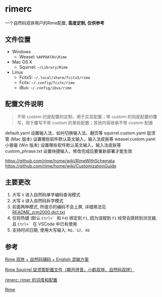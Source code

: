 # rimerc

一个自然码双拼用户的Rime配置, **高度定制, 仅供参考**


## 文件位置

- Windows
  - Weasel: `%APPDATA%\Rime`
- Mac OS X
  - Squirrel: `~/Library/Rime`
- Linux
  - Fcitx5: `~/.local/share/fcitx5/rime`
  - Fcitx: `~/.config/fcitx/rime`
  - iBus: `~/.config/ibus/rime`

## 配置文件说明

> 不带 custom 的是配置的定制，用于实现配置；带 custom 的则是配置的覆写，用于覆写不带 custom 的某些配置；其他内容继承不带 custom 配置


default.yaml 设置输入法、如何切换输入法、翻页等
squirrel.custom.yaml 鼠须管 (Mac 版本) 设置哪些软件默认英文输入，输入法皮肤等
weasel.custom.yaml 小狼毫 (Win 版本) 设置哪些软件默认英文输入，输入法皮肤等
custom_phrase.txt 设置快捷输入，修改完成后要重新部署才能生效


https://github.com/rime/home/wiki/RimeWithSchemata
https://github.com/rime/home/wiki/CustomizationGuide


## 主要更改

1. 大写 `V` 进入自然码单字编码查询模式
2. 大写 `U` 进入自然码拆字模式
3. 前面两种模式, 所提示的编码不会上屏, 详细用法见 [README_zrm2000.dict.txt](./README_zrm2000.dict.txt)
4. 仅将热键 (默认 ```Ctrl+` ```和 `F4`) 绑定到 `F1`, 因为误按到 `F1` 经常会跳转到浏览器, 且 ```Ctrl+` ```在 VSCode 中已有使用
5. 支持时间日期, 使用大写输入: `RQ, SJ, XQ`


## 参考

[Rime 双拼 + 自然码辅码 + English 混输方案](https://github.com/mutoe/rime)

[Rime Squirrel 鼠须管配置文件（朙月拼音、小鹤双拼、自然码双拼）](https://github.com/ssnhd/rime)

[rimerc: rimer 的词库和配置](https://github.com/Bambooin/rimerc)

[Rime](https://blog.isteed.cc/post/rime-2022/)
